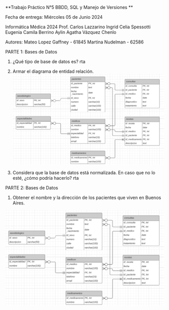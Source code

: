 **Trabajo Práctico N°5
BBDD, SQL y Manejo de Versiones
**

Fecha de entrega: Miércoles 05 de Junio 2024


Informática Médica 2024
Prof. Carlos Lazzarino
Ingrid Celia Spessotti
Eugenia Camila Berrino
Aylin Agatha Vázquez Chenlo


Autores:
Mateo Lopez Gaffney - 61845
Martina Nudelman - 62586

PARTE 1: Bases de Datos
1. ¿Qué tipo de base de datos es?
rta

2. Armar el diagrama de entidad relación.
![Figura 1: Diagrama de Entidad Relación](Figuras/ERD_TP5.png)

3. Considera que la base de datos está normalizada. En caso que no lo esté, ¿cómo podría hacerlo?
rta

PARTE 2: Bases de Datos
1. Obtener el nombre y la dirección de los pacientes que viven en Buenos Aires.

![fig1](image.png)

